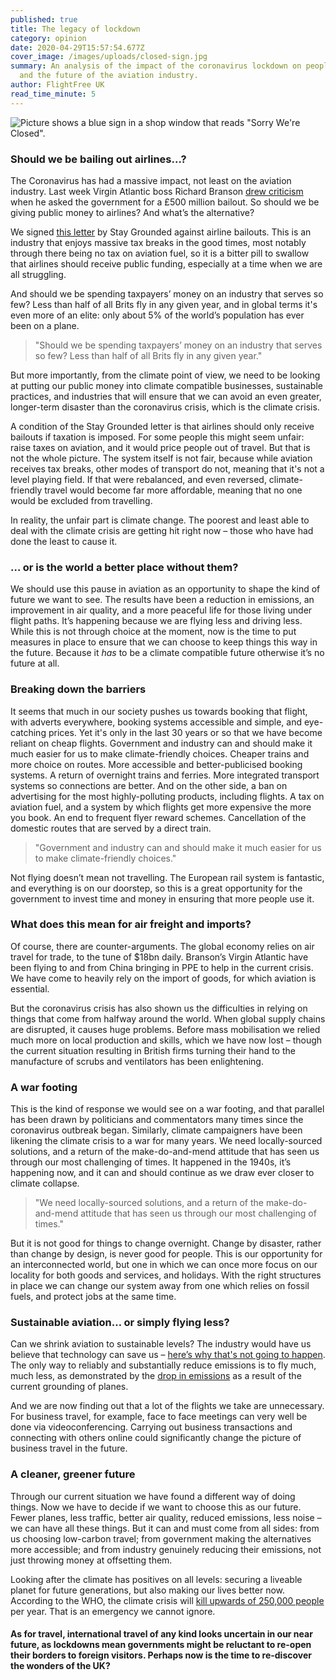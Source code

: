```yaml
---
published: true
title: The legacy of lockdown
category: opinion
date: 2020-04-29T15:57:54.677Z
cover_image: /images/uploads/closed-sign.jpg
summary: An analysis of the impact of the coronavirus lockdown on people, planet
  and the future of the aviation industry.
author: FlightFree UK
read_time_minute: 5
---
```

![Picture shows a blue sign in a shop window that reads "Sorry We're Closed". ](/images/uploads/closed-sign.jpg)

### Should we be bailing out airlines…?

The Coronavirus has had a massive impact, not least on the aviation industry. Last week Virgin Atlantic boss Richard Branson [drew criticism](https://www.theguardian.com/business/2020/apr/12/richard-branson-facing-backlash-over-plea-for-uk-bailout-of-virgin) when he asked the government for a £500 million bailout. So should we be giving public money to airlines? And what’s the alternative?

We signed [this letter](https://www.change.org/p/open-letter-to-the-respective-national-governments-savepeoplenotplanes-red-lines-for-aviation-bail-outs) by Stay Grounded against airline bailouts. This is an industry that enjoys massive tax breaks in the good times, most notably through there being no tax on aviation fuel, so it is a bitter pill to swallow that airlines should receive public funding, especially at a time when we are all struggling.

And should we be spending taxpayers’ money on an industry that serves so few? Less than half of all Brits fly in any given year, and in global terms it's even more of an elite: only about 5% of the world’s population has ever been on a plane.

> "Should we be spending taxpayers’ money on an industry that serves so few? Less than half of all Brits fly in any given year."

But more importantly, from the climate point of view, we need to be looking at putting our public money into climate compatible businesses, sustainable practices, and industries that will ensure that we can avoid an even greater, longer-term disaster than the coronavirus crisis, which is the climate crisis.

A condition of the Stay Grounded letter is that airlines should only receive bailouts if taxation is imposed. For some people this might seem unfair: raise taxes on aviation, and it would price people out of travel. But that is not the whole picture. The system itself is not fair, because while aviation receives tax breaks, other modes of transport do not, meaning that it's not a level playing field. If that were rebalanced, and even reversed, climate-friendly travel would become far more affordable, meaning that no one would be excluded from travelling.

In reality, the unfair part is climate change. The poorest and least able to deal with the climate crisis are getting hit right now – those who have had done the least to cause it.

### **… or is the world a better place without them?**

We should use this pause in aviation as an opportunity to shape the kind of future we want to see. The results have been a reduction in emissions, an improvement in air quality, and a more peaceful life for those living under flight paths. It’s happening because we are flying less and driving less. While this is not through choice at the moment, now is the time to put measures in place to ensure that we can choose to keep things this way in the future. Because it *has* to be a climate compatible future otherwise it’s no future at all.

### Breaking down the barriers

It seems that much in our society pushes us towards booking that flight, with adverts everywhere, booking systems accessible and simple, and eye-catching prices. Yet it's only in the last 30 years or so that we have become reliant on cheap flights. Government and industry can and should make it much easier for us to make climate-friendly choices. Cheaper trains and more choice on routes. More accessible and better-publicised booking systems. A return of overnight trains and ferries. More integrated transport systems so connections are better. And on the other side, a ban on advertising for the most highly-polluting products, including flights. A tax on aviation fuel, and a system by which flights get more expensive the more you book. An end to frequent flyer reward schemes. Cancellation of the domestic routes that are served by a direct train.

> "Government and industry can and should make it much easier for us to make climate-friendly choices."

Not flying doesn’t mean not travelling. The European rail system is fantastic, and everything is on our doorstep, so this is a great opportunity for the government to invest time and money in ensuring that more people use it.

### What does this mean for air freight and imports?

Of course, there are counter-arguments. The global economy relies on air travel for trade, to the tune of $18bn daily. Branson’s Virgin Atlantic have been flying to and from China bringing in PPE to help in the current crisis. We have come to heavily rely on the import of goods, for which aviation is essential.

But the coronavirus crisis has also shown us the difficulties in relying on things that come from halfway around the world. When global supply chains are disrupted, it causes huge problems. Before mass mobilisation we relied much more on local production and skills, which we have now lost – though the current situation resulting in British firms turning their hand to the manufacture of scrubs and ventilators has been enlightening.

### A war footing

This is the kind of response we would see on a war footing, and that parallel has been drawn by politicians and commentators many times since the coronavirus outbreak began. Similarly, climate campaigners have been likening the climate crisis to a war for many years. We need locally-sourced solutions, and a return of the make-do-and-mend attitude that has seen us through our most challenging of times. It happened in the 1940s, it’s happening now, and it can and should continue as we draw ever closer to climate collapse.

> "We need locally-sourced solutions, and a return of the make-do-and-mend attitude that has seen us through our most challenging of times."

But it is not good for things to change overnight. Change by disaster, rather than change by design, is never good for people. This is our opportunity for an interconnected world, but one in which we can once more focus on our locality for both goods and services, and holidays. With the right structures in place we can change our system away from one which relies on fossil fuels, and protect jobs at the same time.

### Sustainable aviation… or simply flying less?

Can we shrink aviation to sustainable levels? The industry would have us believe that technology can save us – [here’s why that's not going to happen](https://flightfree.co.uk/post/can-technology-make-air-travel-sustainable/). The only way to reliably and substantially reduce emissions is to fly much, much less, as demonstrated by the [drop in emissions](https://www.carbonbrief.org/analysis-coronavirus-set-to-cause-largest-ever-annual-fall-in-co2-emissions) as a result of the current grounding of planes.

And we are now finding out that a lot of the flights we take are unnecessary. For business travel, for example, face to face meetings can very well be done via videoconferencing. Carrying out business transactions and connecting with others online could significantly change the picture of business travel in the future.

### A cleaner, greener future

Through our current situation we have found a different way of doing things. Now we have to decide if we want to choose this as our future. Fewer planes, less traffic, better air quality, reduced emissions, less noise – we can have all these things. But it can and must come from all sides: from us choosing low-carbon travel; from government making the alternatives more accessible; and from industry genuinely reducing their emissions, not just throwing money at offsetting them.

Looking after the climate has positives on all levels: securing a liveable planet for future generations, but also making our lives better now. According to the WHO, the climate crisis will [kill upwards of 250,000 people](https://edition.cnn.com/2019/01/16/health/climate-change-health-emergency-study/index.html) per year. That is an emergency we cannot ignore.

#### As for travel, international travel of any kind looks uncertain in our near future, as lockdowns mean governments might be reluctant to re-open their borders to foreign visitors. Perhaps now is the time to re-discover the wonders of the UK?